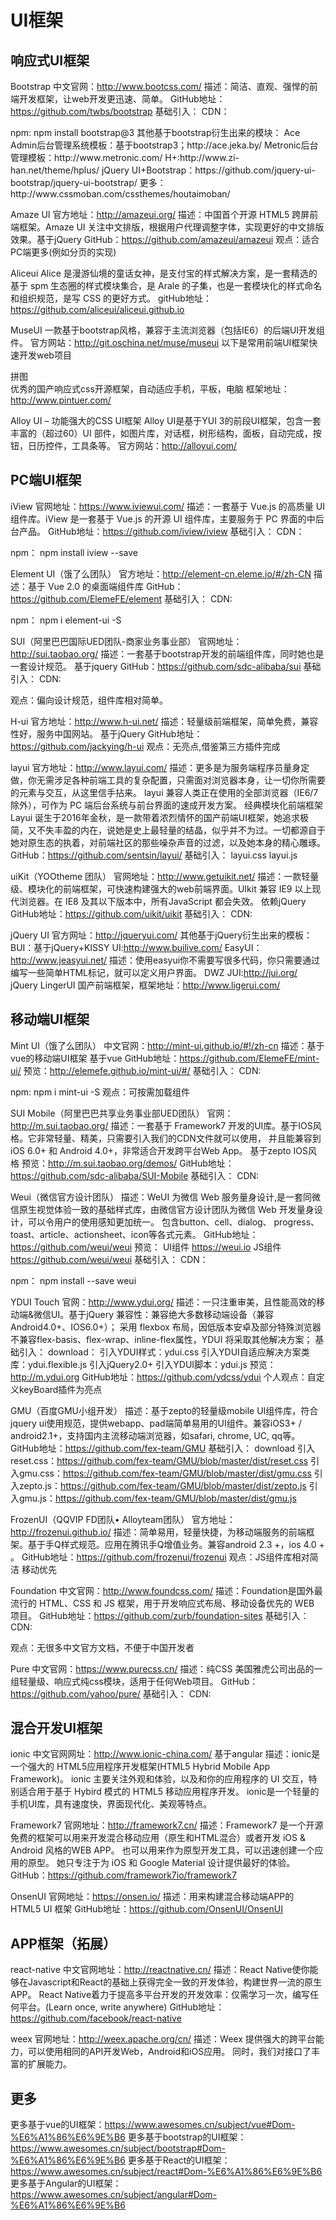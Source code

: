 ﻿
# UI框架

## 响应式UI框架

Bootstrap
中文官网：http://www.bootcss.com/
描述：简洁、直观、强悍的前端开发框架，让web开发更迅速、简单。
GitHub地址：https://github.com/twbs/bootstrap
基础引入：
CDN：
<!-- 最新版本的 Bootstrap 核心 CSS 文件 -->
<link rel="stylesheet" href="https://cdn.bootcss.com/bootstrap/3.3.7/css/bootstrap.min.css" integrity="sha384-BVYiiSIFeK1dGmJRAkycuHAHRg32OmUcww7on3RYdg4Va+PmSTsz/K68vbdEjh4u" crossorigin="anonymous">
<!-- 可选的 Bootstrap 主题文件（一般不用引入） -->
<link rel="stylesheet" href="https://cdn.bootcss.com/bootstrap/3.3.7/css/bootstrap-theme.min.css" integrity="sha384-rHyoN1iRsVXV4nD0JutlnGaslCJuC7uwjduW9SVrLvRYooPp2bWYgmgJQIXwl/Sp" crossorigin="anonymous">
<!-- 最新的 Bootstrap 核心 JavaScript 文件 -->
<script src="https://cdn.bootcss.com/bootstrap/3.3.7/js/bootstrap.min.js" integrity="sha384-Tc5IQib027qvyjSMfHjOMaLkfuWVxZxUPnCJA7l2mCWNIpG9mGCD8wGNIcPD7Txa" crossorigin="anonymous"></script>
npm:
npm install bootstrap@3
其他基于bootstrap衍生出来的模块：
Ace Admin后台管理系统模板：基于bootstrap3；http://ace.jeka.by/
Metronic后台管理模板：http://www.metronic.com/
H+:http://www.zi-han.net/theme/hplus/
jQuery UI+Bootstrap：https://github.com/jquery-ui-bootstrap/jquery-ui-bootstrap/
更多：http://www.cssmoban.com/cssthemes/houtaimoban/

Amaze UI
官方地址：http://amazeui.org/
描述：中国首个开源 HTML5 跨屏前端框架。Amaze UI 关注中文排版，根据用户代理调整字体，实现更好的中文排版效果。基于jQuery
GitHub：https://github.com/amazeui/amazeui
观点：适合PC端更多(例如分页的实现)

Aliceui
Alice 是漫游仙境的童话女神，是支付宝的样式解决方案，是一套精选的基于 spm 生态圈的样式模块集合，是 Arale 的子集，也是一套模块化的样式命名和组织规范，是写 CSS 的更好方式。
gitHub地址：https://github.com/aliceui/aliceui.github.io

MuseUI
一款基于bootstrap风格，兼容于主流浏览器（包括IE6）的后端UI开发组件。
官方网站：http://git.oschina.net/muse/museui
以下是常用前端UI框架快速开发web项目

拼图  
优秀的国产响应式css开源框架，自动适应手机，平板，电脑
框架地址：http://www.pintuer.com/

Alloy UI – 功能强大的CSS UI框架
Alloy UI是基于YUI 3的前段UI框架，包含一套丰富的（超过60）UI 部件，如图片库，对话框，树形结构，面板，自动完成，按钮，日历控件，工具条等。
官方网站：http://alloyui.com/


## PC端UI框架

iView
官网地址：https://www.iviewui.com/
描述：一套基于 Vue.js 的高质量 UI 组件库。iView 是一套基于 Vue.js 的开源 UI 组件库，主要服务于 PC 界面的中后台产品。
GitHub地址：https://github.com/iview/iview
基础引入：
CDN：
<!-- import Vue.js -->
<script src="//vuejs.org/js/vue.min.js"></script>
<!-- import stylesheet -->
<link rel="stylesheet" href="//unpkg.com/iview/dist/styles/iview.css">
<!-- import iView -->
<script src="//unpkg.com/iview/dist/iview.min.js"></script>
npm：
npm install iview --save

Element UI（饿了么团队）
官方地址：http://element-cn.eleme.io/#/zh-CN
描述：基于 Vue 2.0 的桌面端组件库
GitHub：https://github.com/ElemeFE/element
基础引入：
CDN:
<link rel="stylesheet" href="https://unpkg.com/element-ui/lib/theme-chalk/index.css">
<script src="https://unpkg.com/element-ui/lib/index.js"></script>
npm：
npm i element-ui -S

SUI（阿里巴巴国际UED团队-商家业务事业部）
官网地址：http://sui.taobao.org/
描述：一套基于bootstrap开发的前端组件库，同时她也是一套设计规范。
基于jquery
GitHub：https://github.com/sdc-alibaba/sui
基础引入：
CDN:
<link href="http://g.alicdn.com/sj/dpl/1.5.1/css/sui.min.css" rel="stylesheet">
<script type="text/javascript" src="http://g.alicdn.com/sj/lib/jquery/dist/jquery.min.js"></script>
<script type="text/javascript" src="http://g.alicdn.com/sj/dpl/1.5.1/js/sui.min.js"></script>
观点：偏向设计规范，组件库相对简单。

H-ui
官方地址：http://www.h-ui.net/
描述：轻量级前端框架，简单免费，兼容性好，服务中国网站。
基于jQuery
GitHub地址：https://github.com/jackying/h-ui
观点：无亮点,借鉴第三方插件完成

layui
官方地址：http://www.layui.com/
描述：更多是为服务端程序员量身定做，你无需涉足各种前端工具的复杂配置，只需面对浏览器本身，让一切你所需要的元素与交互，从这里信手拈来。
layui 兼容人类正在使用的全部浏览器（IE6/7除外），可作为 PC 端后台系统与前台界面的速成开发方案。
经典模块化前端框架
Layui 诞生于2016年金秋，是一款带着浓烈情怀的国产前端UI框架，她追求极简，又不失丰盈的内在，说她是史上最轻量的结晶，似乎并不为过。一切都源自于她对原生态的执着，对前端社区的那些噪杂声音的过滤，以及她本身的精心雕琢。
GitHub：https://github.com/sentsin/layui/
基础引入：
layui.css
layui.js

uiKit（YOOtheme 团队）
官网地址：http://www.getuikit.net/
描述：一款轻量级、模块化的前端框架，可快速构建强大的web前端界面。UIkit 兼容 IE9 以上现代浏览器。在 IE8 及其以下版本中，所有JavaScript 都会失效。
依赖jQuery
GitHub地址：https://github.com/uikit/uikit
基础引入：
CDN:
<link rel="stylesheet" href="//cdn.bootcss.com/uikit/2.25.0/css/uikit.css" />
<script src="//cdn.bootcss.com/uikit/2.25.0/js/uikit.js"></script>

jQuery UI
官方网址：http://jqueryui.com/
其他基于jQuery衍生出来的模板：
BUI：基于jQuery+KISSY UI:http://www.builive.com/
EasyUI：http://www.jeasyui.net/ 
描述：使用easyui你不需要写很多代码，你只需要通过编写一些简单HTML标记，就可以定义用户界面。
DWZ JUI:http://jui.org/
jQuery LingerUI 国产前端框架，框架地址：http://www.ligerui.com/


## 移动端UI框架

Mint UI（饿了么团队）
中文官网：http://mint-ui.github.io/#!/zh-cn
描述：基于vue的移动端UI框架
基于vue
GitHub地址：https://github.com/ElemeFE/mint-ui/
预览：http://elemefe.github.io/mint-ui/#/
基础引入：
CDN:
<!-- 引入样式 -->
<link rel="stylesheet" href="https://unpkg.com/mint-ui/lib/style.css">
<!-- 引入组件库 -->
<script src="https://unpkg.com/mint-ui/lib/index.js"></script>
npm:
npm i mint-ui -S
观点：可按需加载组件

SUI Mobile（阿里巴巴共享业务事业部UED团队）
官网：http://m.sui.taobao.org/
描述：一套基于 Framework7 开发的UI库。基于IOS风格。它非常轻量、精美，只需要引入我们的CDN文件就可以使用，
并且能兼容到 iOS 6.0+ 和 Android 4.0+，非常适合开发跨平台Web App。
基于zepto
IOS风格
预览：http://m.sui.taobao.org/demos/
GitHub地址：https://github.com/sdc-alibaba/SUI-Mobile
基础引入：
CDN:
<link rel="stylesheet" href="//g.alicdn.com/msui/sm/0.6.2/css/sm.min.css">
<script type='text/javascript' src='//g.alicdn.com/sj/lib/zepto/zepto.min.js' charset='utf-8'></script>
<script type='text/javascript' src='//g.alicdn.com/msui/sm/0.6.2/js/sm.min.js' charset='utf-8'></script>

Weui（微信官方设计团队）
描述：WeUI 为微信 Web 服务量身设计,是一套同微信原生视觉体验一致的基础样式库，由微信官方设计团队为微信 Web 开发量身设计，可以令用户的使用感知更加统一。
包含button、cell、dialog、 progress、 toast、article、actionsheet、icon等各式元素。
GitHub地址：https://github.com/weui/weui
预览：
UI组件 https://weui.io
JS组件 https://github.com/weui/weui
基础引入：
CDN：
<link rel="stylesheet" href="https://res.wx.qq.com/open/libs/weui/1.1.2/weui.min.css">
<script type="text/javascript" src="https://res.wx.qq.com/open/libs/weuijs/1.1.3/weui.min.js"></script>
npm：
npm install --save weui

YDUI Touch
官网：http://www.ydui.org/
描述：一只注重审美，且性能高效的移动端&微信UI。基于jQuery
兼容性：兼容绝大多数移动端设备（兼容Android4.0+、IOS6.0+）；
采用 flexbox 布局，因低版本安卓及部分特殊浏览器不兼容flex-basis、flex-wrap、inline-flex属性，YDUI 将采取其他解决方案；
基础引入：
download：
引入YDUI样式：ydui.css
引入YDUI自适应解决方案类库：ydui.flexible.js
引入jQuery2.0+
引入YDUI脚本：ydui.js
预览：http://m.ydui.org
GitHub地址：https://github.com/ydcss/ydui
个人观点：自定义keyBoard插件为亮点

GMU（百度GMU小组开发）
描述：基于zepto的轻量级mobile UI组件库，符合jquery ui使用规范，提供webapp、pad端简单易用的UI组件。兼容iOS3+ / android2.1+，支持国内主流移动端浏览器，如safari, chrome, UC, qq等。
GitHub地址：https://github.com/fex-team/GMU
基础引入：
download
引入reset.css：https://github.com/fex-team/GMU/blob/master/dist/reset.css
引入gmu.css：https://github.com/fex-team/GMU/blob/master/dist/gmu.css
引入zepto.js：https://github.com/fex-team/GMU/blob/master/dist/zepto.js
引入gmu.js：https://github.com/fex-team/GMU/blob/master/dist/gmu.js

FrozenUI（QQVIP FD团队• Alloyteam团队）
官方地址：http://frozenui.github.io/
描述：简单易用，轻量快捷，为移动端服务的前端框架。基于手Q样式规范。应用在腾讯手Q增值业务。兼容android 2.3 +，ios 4.0 + 。
GitHub地址：https://github.com/frozenui/frozenui
观点：JS组件库相对简洁
移动优先

Foundation
中文官网：http://www.foundcss.com/
描述：Foundation是国外最流行的 HTML、CSS 和 JS 框架，用于开发响应式布局、移动设备优先的 WEB 项目。
GitHub地址：https://github.com/zurb/foundation-sites
基础引入：　　
CDN:
<link rel="stylesheet" href="https://cdnjs.cloudflare.com/ajax/libs/foundation/6.4.3/css/foundation.min.css" integrity="sha256-itWEYdFWzZPBG78bJOOiQIn06QCgN/F0wMDcC4nOhxY=" crossorigin="anonymous" />
<script src="https://cdnjs.cloudflare.com/ajax/libs/foundation/6.4.3/js/foundation.min.js" integrity="sha256-Nd2xznOkrE9HkrAMi4xWy/hXkQraXioBg9iYsBrcFrs=" crossorigin="anonymous"></script>
观点：无很多中文官方文档，不便于中国开发者

Pure
中文官网：https://www.purecss.cn/
描述：纯CSS
美国雅虎公司出品的一组轻量级、响应式纯css模块，适用于任何Web项目。
GitHub：https://github.com/yahoo/pure/
基础引入：
CDN:
<link rel="stylesheet" href="https://unpkg.com/purecss@0.6.1/build/pure-min.css" integrity="sha384-CCTZv2q9I9m3UOxRLaJneXrrqKwUNOzZ6NGEUMwHtShDJ+nCoiXJCAgi05KfkLGY" crossorigin="anonymous">


## 混合开发UI框架

ionic
中文官网网址：http://www.ionic-china.com/
基于angular
描述：ionic是一个强大的 HTML5应用程序开发框架(HTML5 Hybrid Mobile App Framework)。
ionic 主要关注外观和体验，以及和你的应用程序的 UI 交互，特别适合用于基于 Hybird 模式的 HTML5 移动应用程序开发。
ionic是一个轻量的手机UI库，具有速度快，界面现代化、美观等特点。

Framework7
官网地址：http://framework7.cn/
描述：Framework7 是一个开源免费的框架可以用来开发混合移动应用（原生和HTML混合）或者开发 iOS & Android 风格的WEB APP。
也可以用来作为原型开发工具，可以迅速创建一个应用的原型。
她只专注于为 iOS 和 Google Material 设计提供最好的体验。
GitHub：https://github.com/framework7io/framework7

OnsenUI
官网地址：https://onsen.io/
描述：用来构建混合移动端APP的 HTML5 UI 框架
GitHub地址：https://github.com/OnsenUI/OnsenUI


## APP框架（拓展）

react-native
中文官网地址：http://reactnative.cn/
描述：React Native使你能够在Javascript和React的基础上获得完全一致的开发体验，构建世界一流的原生APP。
React Native着力于提高多平台开发的开发效率：仅需学习一次，编写任何平台。(Learn once, write anywhere)
GitHub地址：https://github.com/facebook/react-native

weex
官网地址：http://weex.apache.org/cn/
描述：Weex 提供强大的跨平台能力，可以使用相同的API开发Web，Android和iOS应用。
同时，我们对接口了丰富的扩展能力。

## 更多

更多基于vue的UI框架：https://www.awesomes.cn/subject/vue#Dom-%E6%A1%86%E6%9E%B6
更多基于bootstrap的UI框架：https://www.awesomes.cn/subject/bootstrap#Dom-%E6%A1%86%E6%9E%B6
更多基于React的UI框架：https://www.awesomes.cn/subject/react#Dom-%E6%A1%86%E6%9E%B6
更多基于Angular的UI框架：https://www.awesomes.cn/subject/angular#Dom-%E6%A1%86%E6%9E%B6

